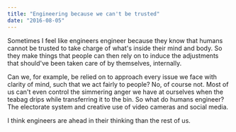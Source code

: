 ```yaml
---
title: "Engineering because we can't be trusted"
date: "2016-08-05"
---
```


Sometimes I feel like engineers engineer because they know that humans cannot be trusted to take charge of what's inside their mind and body. So they make things that people can then rely on to induce the adjustments that should've been taken care of by themselves, internally.

Can we, for example, be relied on to approach every issue we face with clarity of mind, such that we act fairly to people? No, of course not. Most of us can't even control the simmering anger we have at ourselves when the teabag drips while transferring it to the bin. So what do humans engineer? The electorate system and creative use of video cameras and social media.

I think engineers are ahead in their thinking than the rest of us.
